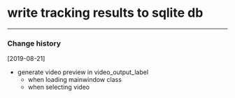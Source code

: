 # write tracking results to sqlite db

-----------------------

### Change history
[2019-08-21]
- generate video preview in video_output_label
    - when loading mainwindow class 
    - when selecting video

